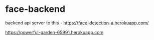 # face-backend
backend api server to this - https://face-detection-a.herokuapp.com/


https://powerful-garden-65991.herokuapp.com
